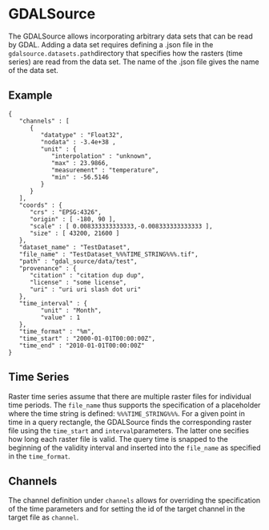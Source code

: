 # GDALSource
The GDALSource allows incorporating arbitrary data sets that can be read by GDAL. Adding a data set requires defining a .json file in the `gdalsource.datasets.path`directory that specifies how the rasters (time series) are read from the data set. The name of the .json file gives the name of the data set.

## Example
```
{
   "channels" : [
      {
         "datatype" : "Float32",
         "nodata" : -3.4e+38 ,
         "unit" : {
            "interpolation" : "unknown",
            "max" : 23.9866,
            "measurement" : "temperature",
            "min" : -56.5146
         }
      }
   ],
   "coords" : {
      "crs" : "EPSG:4326",
      "origin" : [ -180, 90 ],
      "scale" : [ 0.008333333333333,-0.008333333333333 ],
      "size" : [ 43200, 21600 ]
   },
   "dataset_name" : "TestDataset",
   "file_name" : "TestDataset_%%%TIME_STRING%%%.tif",
   "path" : "gdal_source/data/test",
   "provenance" : {
      "citation" : "citation dup dup",
      "license" : "some license",
      "uri" : "uri uri slash dot uri"
   },
   "time_interval" : {
         "unit" : "Month",
         "value" : 1
   },
   "time_format" : "%m",
   "time_start" : "2000-01-01T00:00:00Z",
   "time_end" : "2010-01-01T00:00:00Z"
}
```

## Time Series
Raster time series assume that there are multiple raster files for individual time periods. The `file_name` thus supports the specification of a placeholder where the time string is defined: `%%%TIME_STRING%%%`.
For a given point in time in a query rectangle, the GDALSource finds the corresponding raster file using the `time_start` and `interval`parameters. The latter one secifies how long each raster file is valid.
The query time is snapped to the beginning of the validity interval and inserted into the `file_name` as specified in the `time_format`.

## Channels
The channel definition under `channels` allows for overriding the specification of the time parameters and for setting the id of the target channel in the target file as `channel`.
